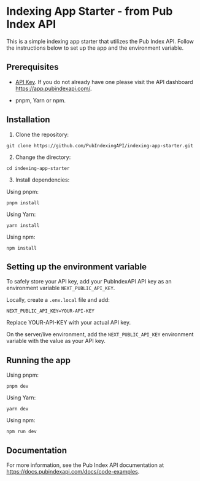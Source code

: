 # Indexing App Starter - from Pub Index API

This is a simple indexing app starter that utilizes the Pub Index API. Follow the instructions below to set up the app and the environment variable.

## Prerequisites

- [API Key](https://docs.pubindexapi.com/docs/api-keys). If you do not already have one please visit the API dashboard https://app.pubindexapi.com/.

- pnpm, Yarn or npm.

## Installation

1. Clone the repository:

```
git clone https://github.com/PubIndexingAPI/indexing-app-starter.git
```

2. Change the directory:

```
cd indexing-app-starter
```

3. Install dependencies:

Using pnpm:

```
pnpm install
```

Using Yarn:

```
yarn install
```

Using npm:

```
npm install
```

## Setting up the environment variable

To safely store your API key, add your PubIndexAPI API key as an environment variable `NEXT_PUBLIC_API_KEY`.

Locally, create a `.env.local` file and add:

```
NEXT_PUBLIC_API_KEY=YOUR-API-KEY
```

Replace YOUR-API-KEY with your actual API key.

On the server/live environment, add the `NEXT_PUBLIC_API_KEY` environment variable with the value as your API key.

## Running the app

Using pnpm:

```
pnpm dev
```

Using Yarn:

```
yarn dev
```

Using npm:

```
npm run dev
```

## Documentation

For more information, see the Pub Index API documentation at https://docs.pubindexapi.com/docs/code-examples.